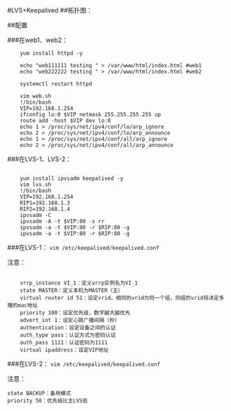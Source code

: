 #LVS+Keepalived##拓扑图：##配置###在web1、web2：```	yum install httpd -y	echo "web111111 testing " > /var/www/html/index.html #web1	echo "web222222 testing " > /var/www/html/index.html #web2	systemctl restart httpd	vim web.sh	!/bin/bash	VIP=192.168.1.254	ifconfig lo:0 $VIP netmask 255.255.255.255 up	route add -host $VIP dev lo:0	echo 1 > /proc/sys/net/ipv4/conf/lo/arp_ignore	echo 2 > /proc/sys/net/ipv4/conf/lo/arp_announce	echo 1 > /proc/sys/net/ipv4/conf/all/arp_ignore	echo 2 > /proc/sys/net/ipv4/conf/all/arp_announce ```###在LVS-1、LVS-2：```	yum install ipvsadm keepalived -y	vim lvs.sh	!/bin/bash	VIP=192.168.1.254	RIP1=192.168.1.3	RIP2=192.168.1.4	ipvsadm -C	ipvsadm -A -t $VIP:80 -s rr	ipvsadm -a -t $VIP:80 -r $RIP:80 -g	ipvsadm -a -t $VIP:80 -r $RIP:80 -g```###在LVS-1：`vim /etc/keepalived/keepalived.conf`注意：```	vrrp_instance VI_1：定义vrrp实例名为VI_1	state MASTER：定义本机为MASTER（主）	virtual router id 51：设定vrid，相同的vrid为同一个组，同组的vrid将决定多播的mac地址	priority 100：设定优先级，数字越大越优先	advert_int 1：设定心跳广播间隔（秒）	authentication：设定设备之间的认证	auth_type pass：认证方式为密码认证	auth_pass 1111：认证密码为1111	virtual ipaddress：设定VIP地址```###在LVS-2：`vim /etc/keepalived/keepalived.conf` 注意：```state BACKUP：备用模式priority 50：优先级比主LVS低```